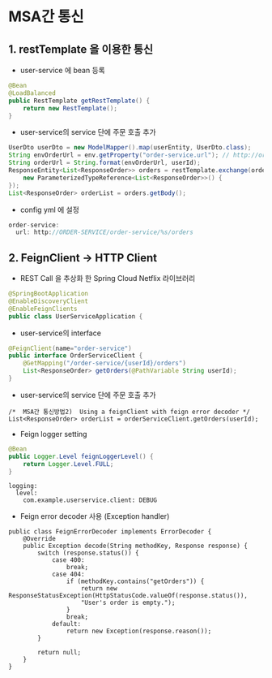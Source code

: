 # MSA간 통신

## 1. restTemplate 을 이용한 통신
- user-service 에 bean 등록
```java
@Bean
@LoadBalanced
public RestTemplate getRestTemplate() {
	return new RestTemplate();
}
```
- user-service의 service 단에 주문 호출 추가
```java
UserDto userDto = new ModelMapper().map(userEntity, UserDto.class);
String envOrderUrl = env.getProperty("order-service.url"); // http://order-service/order-service/%s/orders
String orderUrl = String.format(envOrderUrl, userId);
ResponseEntity<List<ResponseOrder>> orders = restTemplate.exchange(orderUrl, HttpMethod.GET, null,
	new ParameterizedTypeReference<List<ResponseOrder>>() {
});
List<ResponseOrder> orderList = orders.getBody();
```
- config yml 에 설정
```java
order-service:
  url: http://ORDER-SERVICE/order-service/%s/orders
```

## 2. FeignClient -> HTTP Client
- REST Call 을 추상화 한 Spring Cloud Netflix 라이브러리
```JAVA
@SpringBootApplication
@EnableDiscoveryClient
@EnableFeignClients
public class UserServiceApplication {
```
- user-service의 interface 
```JAVA
@FeignClient(name="order-service")
public interface OrderServiceClient {
    @GetMapping("/order-service/{userId}/orders")
    List<ResponseOrder> getOrders(@PathVariable String userId);
}
```
- user-service의 service 단에 주문 호출 추가
```
/*  MSA간 통신방법2)  Using a feignClient with feign error decoder */
List<ResponseOrder> orderList = orderServiceClient.getOrders(userId);
```
- Feign logger setting
```java
@Bean
public Logger.Level feignLoggerLevel() {
	return Logger.Level.FULL;
}
```
```
logging:
  level:
    com.example.userservice.client: DEBUG
```
- Feign error decoder 사용 (Exception handler)
```
public class FeignErrorDecoder implements ErrorDecoder {
    @Override
    public Exception decode(String methodKey, Response response) {
        switch (response.status()) {
            case 400:
                break;
            case 404:
                if (methodKey.contains("getOrders")) {
                    return new ResponseStatusException(HttpStatusCode.valueOf(response.status()),
                    "User's order is empty.");
                }
                break;
            default:
                return new Exception(response.reason());
        }

        return null;
    }
}
```
